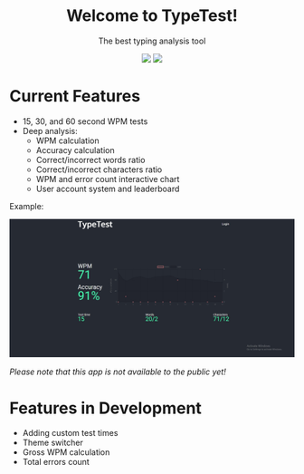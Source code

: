 <h1 align="center">Welcome to TypeTest!</h1>
<p align="center">The best typing analysis tool</p>
<p align="center"><img src="https://img.shields.io/github/license/ntenebruso/TypeTest">
<img src="https://img.shields.io/github/watchers/ntenebruso/TypeTest"></p>

# Current Features

* 15, 30, and 60 second WPM tests
* Deep analysis:
  * WPM calculation
  * Accuracy calculation
  * Correct/incorrect words ratio
  * Correct/incorrect characters ratio
  * WPM and error count interactive chart
  * User account system and leaderboard

Example:

![Typing Analysis](thumbnails/analysis.jpg)

*Please note that this app is not available to the public yet!*

# Features in Development

* Adding custom test times
* Theme switcher
* Gross WPM calculation
* Total errors count